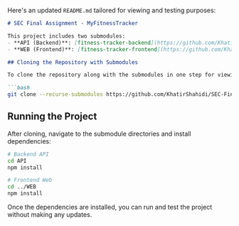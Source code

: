 Here's an updated `README.md` tailored for viewing and testing purposes:

```markdown
# SEC Final Assignment - MyFitnessTracker

This project includes two submodules:
- **API (Backend)**: [fitness-tracker-backend](https://github.com/KhatirShahidi/fitness-tracker-backend)
- **WEB (Frontend)**: [fitness-tracker-frontend](https://github.com/KhatirShahidi/fitness-tracker-frontend)

## Cloning the Repository with Submodules

To clone the repository along with the submodules in one step for viewing and testing, use the following command:

```bash
git clone --recurse-submodules https://github.com/KhatirShahidi/SEC-Final-Assignment.git
```

## Running the Project

After cloning, navigate to the submodule directories and install dependencies:

```bash
# Backend API
cd API
npm install

# Frontend Web
cd ../WEB
npm install
```

Once the dependencies are installed, you can run and test the project without making any updates.
